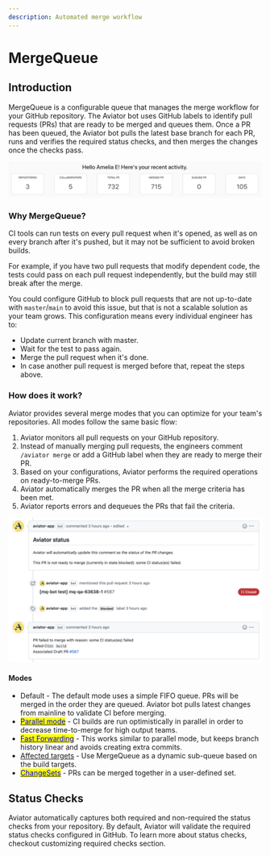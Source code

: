 ```yaml
---
description: Automated merge workflow
---
```


# MergeQueue

## Introduction <a href="#introduction" id="introduction"></a>

MergeQueue is a configurable queue that manages the merge workflow for your GitHub repository. The Aviator bot uses GitHub labels to identify pull requests (PRs) that are ready to be merged and queues them. Once a PR has been queued, the Aviator bot pulls the latest base branch for each PR, runs and verifies the required status checks, and then merges the changes once the checks pass.&#x20;

![Dashboard view](<../.gitbook/assets/Screen Shot 2022-05-17 at 9.56.31 PM.png>)

### **Why MergeQueue?**

CI tools can run tests on every pull request when it's opened, as well as on every branch after it's pushed, but it may not be sufficient to avoid broken builds.

For example, if you have two pull requests that modify dependent code, the tests could pass on each pull request independently, but the build may still break after the merge.

You could configure GitHub to block pull requests that are not up-to-date with `master`/`main` to avoid this issue, but that is not a scalable solution as your team grows. This configuration means every individual engineer has to:

* Update current branch with master.
* Wait for the test to pass again.
* Merge the pull request when it's done.
* In case another pull request is merged before that, repeat the steps above.

### How does it work?

Aviator provides several merge modes that you can optimize for your team's repositories. All modes follow the same basic flow:

1. Aviator monitors all pull requests on your GitHub repository.
2. Instead of manually merging pull requests, the engineers comment `/aviator merge` or add a GitHub label when they are ready to merge their PR.
3. Based on your configurations, Aviator performs the required operations on ready-to-merge PRs.
4. Aviator automatically merges the PR when all the merge criteria has been met.
5. Aviator reports errors and dequeues the PRs that fail the criteria.

![MergeQueue automatically dequeues PRs and reports build failures.](<../.gitbook/assets/Screen Shot 2022-05-23 at 5.33.58 PM.png>)

#### Modes

* Default - The default mode uses a simple FIFO queue. PRs will be merged in the order they are queued. Aviator bot pulls latest changes from mainline to validate CI before merging.
* [<mark style="color:blue;">Parallel mode</mark>](concepts/parallel-mode/) - CI builds are run optimistically in parallel in order to decrease time-to-merge for high output teams.
* [<mark style="color:blue;">Fast Forwarding</mark>](fast-forwarding.md) - This works similar to parallel mode, but keeps branch history linear and avoids creating extra commits.
* [Affected targets](affected-targets/) - Use MergeQueue as a dynamic sub-queue based on the build targets.
* [<mark style="color:blue;">ChangeSets</mark>](changesets/) - PRs can be merged together in a user-defined set.

## Status Checks

Aviator automatically captures both required and non-required the status checks from your repository. By default, Aviator will validate the required status checks configured in GitHub. To learn more about status checks, checkout customizing required checks section.

